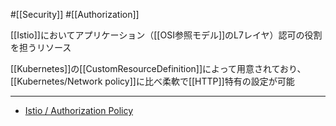 #[[Security]] #[[Authorization]]

[[Istio]]においてアプリケーション（[[OSI参照モデル]]のL7レイヤ）認可の役割を担うリソース

[[Kubernetes]]の[[CustomResourceDefinition]]によって用意されており、[[Kubernetes/Network policy]]に比べ柔軟で[[HTTP]]特有の設定が可能

---

- [Istio / Authorization Policy](https://istio.io/latest/docs/reference/config/security/authorization-policy/)